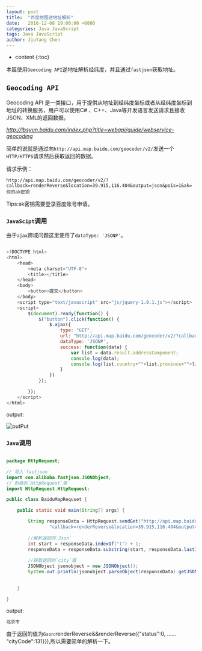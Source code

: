 ```yaml
---
layout: post
title:  "百度地图逆地址解析"
date:   2016-12-08 19:00:00 +0800
categories: Java JavaScript
tags: Java JavaScript
author: JiuYang Chen
---
```


* content
{:toc}

本篇使用`Geocoding API`逆地址解析经纬度，并且通过`fastjson`获取地址。



## `Geocoding API`

Geocoding API 是一类接口，用于提供从地址到经纬度坐标或者从经纬度坐标到地址的转换服务，用户可以使用C# 、C++、Java等开发语言发送请求且接收JSON、XML的返回数据。

*http://lbsyun.baidu.com/index.php?title=webapi/guide/webservice-geocoding*

简单的说就是通过向`http://api.map.baidu.com/geocoder/v2/`发送一个`HTTP/HTTPS`请求然后获取返回的数据。

请求示例：

`http://api.map.baidu.com/geocoder/v2/?callback=renderReverse&location=39.915,116.404&output=json&pois=1&ak=你的ak密钥`  

Tips:ak密钥需要登录百度账号申请。

### `JavaScipt`调用

由于`ajax`跨域问题这里使用了`dataType: 'JSONP'`。

```js

<!DOCTYPE html>
<html>
	<head>
		<meta charset="UTF-8">
		<title></title>
	</head>
	<body>
		<button>提交</button>
	</body>
	<script type="text/javascript" src="js/jquery-1.9.1.js"></script>
	<script>
		$(document).ready(function() {
			$("button").click(function() {
				$.ajax({
					type: "GET",
					url: "http://api.map.baidu.com/geocoder/v2/?callback=renderReverse&location=39.915,116.404&output=json&pois=1&ak=你的ak密钥",					
					dataType: 'JSONP',
					success: function(data) {
						var list = data.result.addressComponent;
						console.log(data);
						console.log(list.country+""+list.province+""+list.district+""+list.street);
					}
				})
			});

		});
	</script>
</html>

```

output:

![outPut](http://ww1.sinaimg.cn/mw690/c584f169gw1faktepn1u8j20do0bgmxj.jpg)

### `Java`调用

```java

package HttpRequest;

// 导入`fastjson`
import com.alibaba.fastjson.JSONObject;
// 封装的`HttpRequest`类
import HttpRequest.HttpRequest;

public class BaiduMapRequset {

	public static void main(String[] args) {

		String responseData = HttpRequest.sendGet("http://api.map.baidu.com/geocoder/v2/",
				"callback=renderReverse&location=39.915,116.404&output=json&pois=1&ak=你的ak密钥");
		
		//解析返回的`Json`
		int start = responseData.indexOf("(") + 1;
		responseData = responseData.substring(start, responseData.lastIndexOf(")"));
		
		//获取返回的`city`值
		JSONObject jsonobject = new JSONObject();  
		System.out.println(jsonobject.parseObject(responseData).getJSONObject("result").getJSONObject("addressComponent").get("city"));
		

	}

}

```


output:

```java
北京市
```

由于返回的值为`Gson`:renderReverse&&renderReverse({"status":0, ...... "cityCode":131}}),所以需要简单的解析一下。
